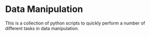 # Data Manipulation
This is a collection of python scripts to quickly perform a number of different tasks in data manipulation. 
